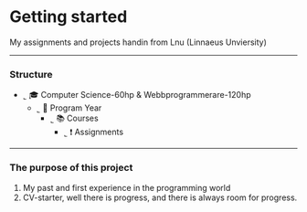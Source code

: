 # Getting started

My assignments and projects handin from Lnu (Linnaeus Unviersity)

----

### Structure
* ˾ :mortar_board: Computer Science-60hp & Webbprogrammerare-120hp
    * ˾ :date: Program Year
        * ˾ :books: Courses
            * ˾ :heavy_exclamation_mark: Assignments

---- 

### The purpose of this project
1. My past and first experience in the programming world 
2. CV-starter, well there is progress, and there is always room for progress.